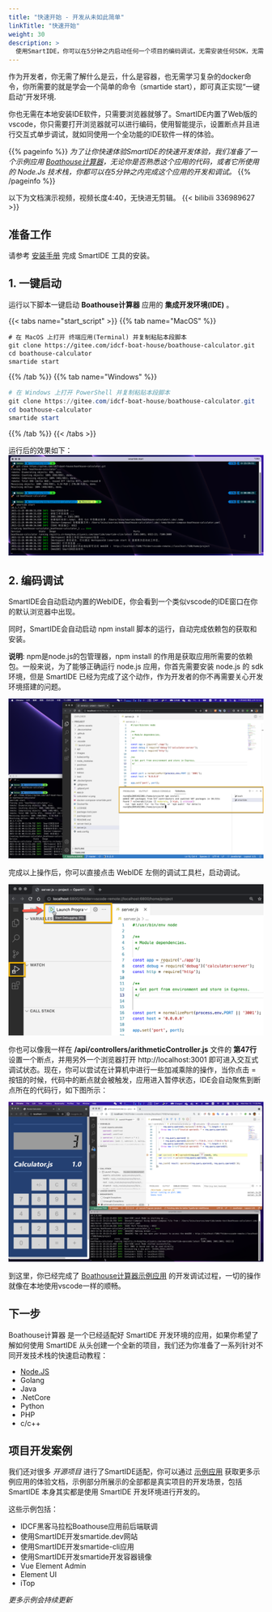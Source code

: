 ```yaml
---
title: "快速开始 - 开发从未如此简单"
linkTitle: "快速开始"
weight: 30
description: >
  使用SmartIDE，你可以在5分钟之内启动任何一个项目的编码调试，无需安装任何SDK，无需配置任何工具。
---
```


作为开发者，你无需了解什么是云，什么是容器，也无需学习复杂的docker命令，你所需要的就是学会一个简单的命令（smartide start），即可真正实现“一键启动”开发环境.

你也无需在本地安装IDE软件，只需要浏览器就够了。SmartIDE内置了Web版的vscode，你只需要打开浏览器就可以进行编码，使用智能提示，设置断点并且进行交互式单步调试，就如同使用一个全功能的IDE软件一样的体验。

{{% pageinfo %}}
*为了让你快速体验SmartIDE的快速开发体验，我们准备了一个示例应用 [Boathouse计算器](/zh/docs/examples/boathouse-calculator/)，无论你是否熟悉这个应用的代码，或者它所使用的 Node.Js 技术栈，你都可以在5分钟之内完成这个应用的开发和调试。*
{{% /pageinfo %}}

以下为文档演示视频，视频长度4:40，无快进无剪辑。
{{< bilibili 336989627 >}}

## 准备工作

请参考 <a href="/zh/docs/install/" target="_blank">安装手册</a> 完成 SmartIDE 工具的安装。

## 1. 一键启动

运行以下脚本一键启动 **Boathouse计算器** 应用的 **集成开发环境(IDE)** 。

{{< tabs name="start_script" >}}
{{% tab name="MacOS" %}}
```shell
# 在 MacOS 上打开 终端应用(Terminal) 并复制粘贴本段脚本
git clone https://gitee.com/idcf-boat-house/boathouse-calculator.git 
cd boathouse-calculator 
smartide start
```
{{% /tab %}}
{{% tab name="Windows" %}}
```powershell
# 在 Windows 上打开 PowerShell 并复制粘贴本段脚本
git clone https://gitee.com/idcf-boat-house/boathouse-calculator.git 
cd boathouse-calculator 
smartide start
```
{{% /tab %}}
{{< /tabs >}}

运行后的效果如下：
![smartide start](images/smartide-start.png)

## 2. 编码调试

SmartIDE会自动启动内置的WebIDE，你会看到一个类似vscode的IDE窗口在你的默认浏览器中出现。

同时，SmartIDE会自动启动 npm install 脚本的运行，自动完成依赖包的获取和安装。

**说明**: npm是node.js的包管理器，npm install 的作用是获取应用所需要的依赖包。一般来说，为了能够正确运行 node.js 应用，你首先需要安装 node.js 的 sdk 环境，但是 SmartIDE 已经为完成了这个动作，作为开发者的你不再需要关心开发环境搭建的问题。

![npm install](images/npm-install.png)

完成以上操作后，你可以直接点击 WebIDE 左侧的调试工具栏，启动调试。

![启动调试](images/start-debug.png)

你也可以像我一样在 **/api/controllers/arithmeticController.js** 文件的 **第47行** 设置一个断点，并用另外一个浏览器打开 http://localhost:3001 即可进入交互式调试状态。现在，你可以尝试在计算机中进行一些加减乘除的操作，当你点击 = 按钮的时候，代码中的断点就会被触发，应用进入暂停状态，IDE会自动聚焦到断点所在的代码行，如下图所示：

![调试状态](images/smartide-debugging.png)

到这里，你已经完成了 [Boathouse计算器示例应用](/zh/docs/examples/boathouse-calculator/) 的开发调试过程，一切的操作就像在本地使用vscode一样的顺畅。

## 下一步

Boathouse计算器 是一个已经适配好 SmartIDE 开发环境的应用，如果你希望了解如何使用 SmartIDE 从头创建一个全新的项目，我们还为你准备了一系列针对不同开发技术栈的快速启动教程：

- [Node.JS](/zh/docs/quickstart/new-node/)
- Golang 
- Java 
- .NetCore 
- Python 
- PHP 
- c/c++

## 项目开发案例

我们还对很多 *开源项目* 进行了SmartIDE适配，你可以通过 [示例应用](/zh/docs/examples/) 获取更多示例应用的体验文档，示例部分所展示的全部都是真实项目的开发场景，包括 SmartIDE 本身其实都是使用 SmartIDE 开发环境进行开发的。


这些示例包括：

- IDCF黑客马拉松Boathouse应用前后端联调
- 使用SmartIDE开发smartide.dev网站
- 使用SmartIDE开发smartide-cli应用
- 使用SmartIDE开发smartide开发容器镜像
- Vue Element Admin
- Element UI
- iTop

*更多示例会持续更新* 
